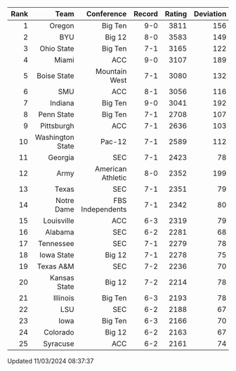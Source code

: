 | Rank  | Team                 | Conference           | Record   | Rating | Deviation |
| ---:  | ---:                 | ---:                 | ---:     | ---:   | ---:      |
| 1     | Oregon               | Big Ten              | 9-0      | 3811   | 156       |
| 2     | BYU                  | Big 12               | 8-0      | 3583   | 149       |
| 3     | Ohio State           | Big Ten              | 7-1      | 3165   | 122       |
| 4     | Miami                | ACC                  | 9-0      | 3107   | 189       |
| 5     | Boise State          | Mountain West        | 7-1      | 3080   | 132       |
| 6     | SMU                  | ACC                  | 8-1      | 3056   | 116       |
| 7     | Indiana              | Big Ten              | 9-0      | 3041   | 192       |
| 8     | Penn State           | Big Ten              | 7-1      | 2708   | 107       |
| 9     | Pittsburgh           | ACC                  | 7-1      | 2636   | 103       |
| 10    | Washington State     | Pac-12               | 7-1      | 2589   | 112       |
| 11    | Georgia              | SEC                  | 7-1      | 2423   | 78        |
| 12    | Army                 | American Athletic    | 8-0      | 2352   | 199       |
| 13    | Texas                | SEC                  | 7-1      | 2351   | 79        |
| 14    | Notre Dame           | FBS Independents     | 7-1      | 2342   | 80        |
| 15    | Louisville           | ACC                  | 6-3      | 2319   | 79        |
| 16    | Alabama              | SEC                  | 6-2      | 2281   | 68        |
| 17    | Tennessee            | SEC                  | 7-1      | 2279   | 78        |
| 18    | Iowa State           | Big 12               | 7-1      | 2278   | 75        |
| 19    | Texas A&M            | SEC                  | 7-2      | 2236   | 70        |
| 20    | Kansas State         | Big 12               | 7-2      | 2214   | 78        |
| 21    | Illinois             | Big Ten              | 6-3      | 2193   | 78        |
| 22    | LSU                  | SEC                  | 6-2      | 2188   | 67        |
| 23    | Iowa                 | Big Ten              | 6-3      | 2166   | 70        |
| 24    | Colorado             | Big 12               | 6-2      | 2163   | 67        |
| 25    | Syracuse             | ACC                  | 6-2      | 2161   | 74        |

Updated 11/03/2024 08:37:37
